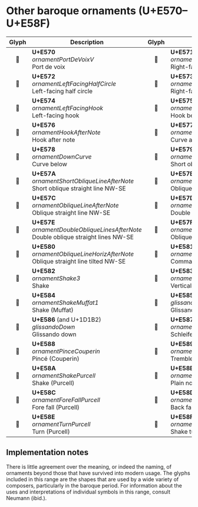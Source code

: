 Other baroque ornaments (U+E570–U+E58F)
=======================================

| **Glyph** | **Description** | **Glyph** | **Description**
| :-------: | --------------- | :-------: | ---------------
|<span class="bravura_large">&#xe570;</span> | **U+E570**<br/>*ornamentPortDeVoixV*<br/>Port de voix | <span class="bravura_large">&#xe571;</span> | **U+E571**<br/>*ornamentRightFacingHalfCircle*<br/>Right-facing half circle
|<span class="bravura_large">&#xe572;</span> | **U+E572**<br/>*ornamentLeftFacingHalfCircle*<br/>Left-facing half circle | <span class="bravura_large">&#xe573;</span> | **U+E573**<br/>*ornamentRightFacingHook*<br/>Right-facing hook
|<span class="bravura_large">&#xe574;</span> | **U+E574**<br/>*ornamentLeftFacingHook*<br/>Left-facing hook | <span class="bravura_large">&#xe575;</span> | **U+E575**<br/>*ornamentHookBeforeNote*<br/>Hook before note
|<span class="bravura_large">&#xe576;</span> | **U+E576**<br/>*ornamentHookAfterNote*<br/>Hook after note | <span class="bravura_large">&#xe577;</span> | **U+E577**<br/>*ornamentUpCurve*<br/>Curve above
|<span class="bravura_large">&#xe578;</span> | **U+E578**<br/>*ornamentDownCurve*<br/>Curve below | <span class="bravura_large">&#xe579;</span> | **U+E579**<br/>*ornamentShortObliqueLineBeforeNote*<br/>Short oblique straight line SW-NE
|<span class="bravura_large">&#xe57a;</span> | **U+E57A**<br/>*ornamentShortObliqueLineAfterNote*<br/>Short oblique straight line NW-SE | <span class="bravura_large">&#xe57b;</span> | **U+E57B**<br/>*ornamentObliqueLineBeforeNote*<br/>Oblique straight line SW-NE
|<span class="bravura_large">&#xe57c;</span> | **U+E57C**<br/>*ornamentObliqueLineAfterNote*<br/>Oblique straight line NW-SE | <span class="bravura_large">&#xe57d;</span> | **U+E57D**<br/>*ornamentDoubleObliqueLinesBeforeNote*<br/>Double oblique straight lines SW-NE
|<span class="bravura_large">&#xe57e;</span> | **U+E57E**<br/>*ornamentDoubleObliqueLinesAfterNote*<br/>Double oblique straight lines NW-SE | <span class="bravura_large">&#xe57f;</span> | **U+E57F**<br/>*ornamentObliqueLineHorizBeforeNote*<br/>Oblique straight line tilted SW-NE
|<span class="bravura_large">&#xe580;</span> | **U+E580**<br/>*ornamentObliqueLineHorizAfterNote*<br/>Oblique straight line tilted NW-SE | <span class="bravura_large">&#xe581;</span> | **U+E581**<br/>*ornamentComma*<br/>Comma
|<span class="bravura_large">&#xe582;</span> | **U+E582**<br/>*ornamentShake3*<br/>Shake | <span class="bravura_large">&#xe583;</span> | **U+E583**<br/>*ornamentVerticalLine*<br/>Vertical line
|<span class="bravura_large">&#xe584;</span> | **U+E584**<br/>*ornamentShakeMuffat1*<br/>Shake (Muffat) | <span class="bravura_large">&#xe585;</span> | **U+E585** (and U+1D1B1)<br/>*glissandoUp*<br/>Glissando up
|<span class="bravura_large">&#xe586;</span> | **U+E586** (and U+1D1B2)<br/>*glissandoDown*<br/>Glissando down | <span class="bravura_large">&#xe587;</span> | **U+E587**<br/>*ornamentSchleifer*<br/>Schleifer (long mordent)
|<span class="bravura_large">&#xe588;</span> | **U+E588**<br/>*ornamentPinceCouperin*<br/>Pincé (Couperin) | <span class="bravura_large">&#xe589;</span> | **U+E589**<br/>*ornamentTremblementCouperin*<br/>Tremblement appuyé (Couperin)
|<span class="bravura_large">&#xe58a;</span> | **U+E58A**<br/>*ornamentShakePurcell*<br/>Shake (Purcell) | <span class="bravura_large">&#xe58b;</span> | **U+E58B**<br/>*ornamentPlainNoteAndShakePurcell*<br/>Plain note and shake (Purcell)
|<span class="bravura_large">&#xe58c;</span> | **U+E58C**<br/>*ornamentForeFallPurcell*<br/>Fore fall (Purcell) | <span class="bravura_large">&#xe58d;</span> | **U+E58D**<br/>*ornamentBackFallPurcell*<br/>Back fall (Purcell)
|<span class="bravura_large">&#xe58e;</span> | **U+E58E**<br/>*ornamentTurnPurcell*<br/>Turn (Purcell) | <span class="bravura_large">&#xe58f;</span> | **U+E58F**<br/>*ornamentShakeTurnedPurcell*<br/>Shake turned (Purcell)

Implementation notes
---------------------

There is little agreement over the meaning, or indeed the naming, of ornaments beyond those that have survived into modern usage. The glyphs included in this range are the shapes that are used by a wide variety of composers, particularly in the baroque period. For information about the uses and interpretations of individual symbols in this range, consult Neumann (ibid.).